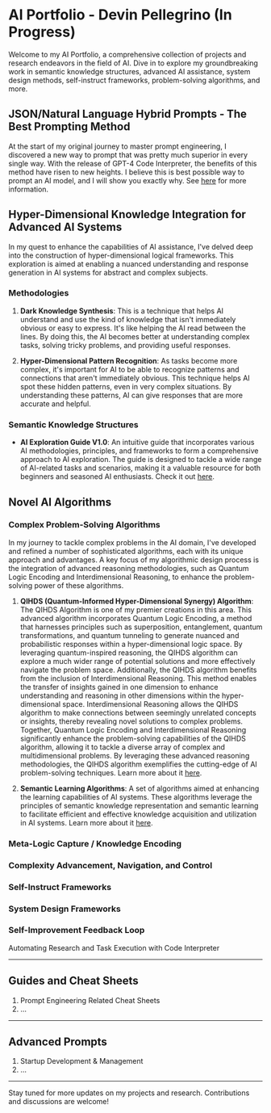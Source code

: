 # AI Portfolio - Devin Pellegrino (In Progress)

Welcome to my AI Portfolio, a comprehensive collection of projects and research endeavors in the field of AI. Dive in to explore my groundbreaking work in semantic knowledge structures, advanced AI assistance, system design methods, self-instruct frameworks, problem-solving algorithms, and more.

## JSON/Natural Language Hybrid Prompts ‐ The Best Prompting Method
At the start of my original journey to master prompt engineering, I discovered a new way to prompt that was pretty much superior in every single way. With the release of GPT-4 Code Interpreter, the benefits of this method have risen to new heights. I believe this is best possible way to prompt an AI model, and I will show you exactly why. See [here](https://github.com/nerority/Portfolio/wiki/1.-JSON-Natural-Language-Hybrid-Prompts-%E2%80%90-The-Best-Prompting-Method) for more information. 

## Hyper-Dimensional Knowledge Integration for Advanced AI Systems
In my quest to enhance the capabilities of AI assistance, I've delved deep into the construction of hyper-dimensional logical frameworks. This exploration is aimed at enabling a nuanced understanding and response generation in AI systems for abstract and complex subjects.

### Methodologies

1. **Dark Knowledge Synthesis**: This is a technique that helps AI understand and use the kind of knowledge that isn't immediately obvious or easy to express. It's like helping the AI read between the lines. By doing this, the AI becomes better at understanding complex tasks, solving tricky problems, and providing useful responses.

2. **Hyper-Dimensional Pattern Recognition**: As tasks become more complex, it's important for AI to be able to recognize patterns and connections that aren't immediately obvious. This technique helps AI spot these hidden patterns, even in very complex situations. By understanding these patterns, AI can give responses that are more accurate and helpful.

### Semantic Knowledge Structures

- **AI Exploration Guide V1.0**: An intuitive guide that incorporates various AI methodologies, principles, and frameworks to form a comprehensive approach to AI exploration. The guide is designed to tackle a wide range of AI-related tasks and scenarios, making it a valuable resource for both beginners and seasoned AI enthusiasts. Check it out [here](insert-link-here).

## Novel AI Algorithms

### Complex Problem-Solving Algorithms

In my journey to tackle complex problems in the AI domain, I've developed and refined a number of sophisticated algorithms, each with its unique approach and advantages. A key focus of my algorithmic design process is the integration of advanced reasoning methodologies, such as Quantum Logic Encoding and Interdimensional Reasoning, to enhance the problem-solving power of these algorithms.

1. **QIHDS (Quantum-Informed Hyper-Dimensional Synergy) Algorithm**: 
  The QIHDS Algorithm is one of my premier creations in this area. This advanced algorithm incorporates Quantum Logic Encoding, a method that harnesses principles such as superposition, entanglement, quantum transformations, and quantum tunneling to generate nuanced and probabilistic responses within a hyper-dimensional logic space. By leveraging quantum-inspired reasoning, the QIHDS algorithm can explore a much wider range of potential solutions and more effectively navigate the problem space.
  Additionally, the QIHDS algorithm benefits from the inclusion of Interdimensional Reasoning. This method enables the transfer of insights gained in one dimension to enhance understanding and reasoning in other dimensions within the hyper-dimensional space. Interdimensional Reasoning allows the QIHDS algorithm to make connections between seemingly unrelated concepts or insights, thereby revealing novel solutions to complex problems.
  Together, Quantum Logic Encoding and Interdimensional Reasoning significantly enhance the problem-solving capabilities of the QIHDS algorithm, allowing it to tackle a diverse array of complex and multidimensional problems. By leveraging these advanced reasoning methodologies, the QIHDS algorithm exemplifies the cutting-edge of AI problem-solving techniques. Learn more about it [here](insert-link-here).


2. **Semantic Learning Algorithms**: A set of algorithms aimed at enhancing the learning capabilities of AI systems. These algorithms leverage the principles of semantic knowledge representation and semantic learning to facilitate efficient and effective knowledge acquisition and utilization in AI systems. Learn more about it [here](insert-link-here).



### Meta-Logic Capture / Knowledge Encoding

### Complexity Advancement, Navigation, and Control

### Self-Instruct Frameworks

### System Design Frameworks

### Self-Improvement Feedback Loop
Automating Research and Task Execution with Code Interpreter

---
## Guides and Cheat Sheets

1. Prompt Engineering Related Cheat Sheets
2. ...

---
## Advanced Prompts

1. Startup Development & Management
2. ...

---

Stay tuned for more updates on my projects and research. Contributions and discussions are welcome!
